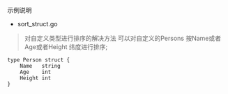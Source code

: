 示例说明

- sort_struct.go
> 对自定义类型进行排序的解决方法
> 可以对自定义的Persons  按Name或者Age或者Height 纬度进行排序;

```
type Person struct {
	Name   string
	Age    int
	Height int
}
```


